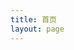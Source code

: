 ```yaml
---
title: 首页
layout: page
---
```

<script setup>
import { useData } from "vitepress";
const { theme } = useData();
const posts = theme.value.posts.slice(0,9)
</script>
<Page :posts="posts" :pageCurrent="1" :pageTotal="2" />